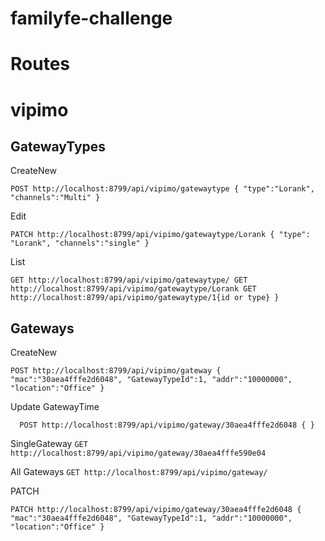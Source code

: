 # familyfe-challenge


# Routes



# vipimo
## GatewayTypes

CreateNew

`
	POST http://localhost:8799/api/vipimo/gatewaytype
		{
			"type":"Lorank",
			"channels":"Multi"
		}
`

Edit

`
	PATCH http://localhost:8799/api/vipimo/gatewaytype/Lorank
		{
			"type": "Lorank",
			"channels":"single"
		}
`

List

`
	GET http://localhost:8799/api/vipimo/gatewaytype/
	GET http://localhost:8799/api/vipimo/gatewaytype/Lorank
	GET http://localhost:8799/api/vipimo/gatewaytype/1{id or type}
	}
`



## Gateways

CreateNew

`
	POST http://localhost:8799/api/vipimo/gateway
			{
				"mac":"30aea4fffe2d6048",
				"GatewayTypeId":1,
				"addr":"10000000", 
				"location":"Office"
			}	
`

Update GatewayTime

`	POST http://localhost:8799/api/vipimo/gateway/30aea4fffe2d6048
			{
			}
`

SingleGateway
`
	GET http://localhost:8799/api/vipimo/gateway/30aea4fffe590e04
`

All Gateways
`
	GET http://localhost:8799/api/vipimo/gateway/
`

PATCH

`
	PATCH http://localhost:8799/api/vipimo/gateway/30aea4fffe2d6048
			{
				"mac":"30aea4fffe2d6048",
				"GatewayTypeId":1,
				"addr":"10000000", 
				"location":"Office"
			}	
`